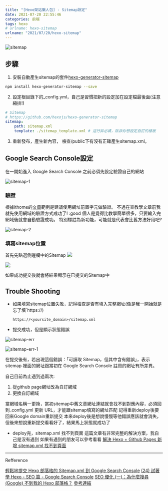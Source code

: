 ```yaml
---
title: "[Hexo架站懶人包] - Sitemap設定"
date: 2021-07-20 22:55:46
categories: 前端
tags: hexo
# urlname: hexo-sitemap
urlname: "2021/07/20/hexo-sitemap"
---
```


![sitemap](sitemap.png)

## 步驟

1. 安裝自動產生sitemap的套件[hexo-generator-sitemap](https://github.com/hexojs/hexo-generator-sitemap)

```bash
npm install hexo-generator-sitemap --save
```

2. 設定根目錄下的_config.yml，自己是習慣把新的設定加在設定檔最後面(注意縮排!)

<!--more-->

```yaml
# Sitemap
# https://github.com/hexojs/hexo-generator-sitemap
sitemap:
    path: sitemap.xml
    template: ./sitemap_template.xml # 這行非必填，除非你想設定自訂的樣板
```

3. 重新發布，產生新內容，
檢查/public下有沒有正確產生sitemap.xml。

## Google Search Console設定

在一開始進入 Google Search Console 之前必須先設定驗證自己的網站

![sitemap-1](sitemap-1.png)

### 驗證

根據ithome的[文章](https://ithelp.ithome.com.tw/articles/10249885)範例是建議使用網址前置字元做驗證。
不過在查教學文章前我就先使用網域的驗證方式成功了! :good
個人是覺得比教學簡單很多，只要輸入完網域後就會自動驗證成功。
特別標註為新功能，可能就是代表會比舊方法好用吧?

![sitemap-2](sitemap-2.png)

### 填寫sitemap位置

首先先點選側邊欄中的Sitemap
![](sitemap-3.png)


![](sitemap-4.png)

如果成功提交後就會將結果顯示在已提交的Sitemap中

## Trouble Shooting

- 如果填寫sitemap位置失敗，記得檢查是否有填入完整網址(像是我一開始就是忘了填`https://)
	```
	https://<yoursite_domain>/sitemap.xml
	```



- 提交成功，但是顯示狀態錯誤

![sitemap-err](sitemap-err.png)

![sitemap-err-1](sitemap-err-1.png)

在提交後有，若出現這個錯誤：「可讀取 Sitemap，但其中含有錯誤」，表示 sitemap 裡面的網址跟當初在 Google Search Console 註冊的網址有所差異。

自己目前為止遇到過兩次:

1. 從github page網址改為自訂網域
2. 更換自訂網域

當網域名稱一更換，當初sitemap中舊文章網址連結就會找不到對應內容，必須回到_config.yml 更新 URL，才能跟sitemap填寫的網址匹配
記得重新deploy後要回來Google domain重新提交
本來deploy後是想說慢慢等他錯誤應該就會消失，但後來想說重新提交看看好了，結果馬上狀態就成功了

- deploy完，sitemap.xml 找不到頁面
這篇文章有非常完整的解決方案，我自己是沒有遇到
如果有遇到的朋友可以參考看看
[解決 Hexo + Github Pages 新增 sitemap.xml 找不到頁面](https://blog.kyomind.tw/adding-sitemap-issue/)

----
Refference

[輕鬆地提交 Hexo 部落格的 Sitemap.xml 到 Google Search Console](https://askie.today/upload-sitemap-google-search-console-seo-hexo-blog/)
[(24) 試著學 Hexo - SEO 篇 - Google Search Console](https://ithelp.ithome.com.tw/articles/10249885)
[SEO 優化 (一)：為什麼搜尋 (Google) 不到我的 Hexo 部落格？](https://jenifers001d.github.io/2019/12/09/SEO/SEO1-Website-is-Not-Showing-in-Google-Search/)
[參考連結](https://ycjhuo.gitlab.io/blogs/The-first-step-of-SEO-how-to-tell-Google-the-way-to-find-your-website.html#%E6%8F%90%E4%BA%A4-sitemap-%E5%BE%8C-%E5%8F%AF%E8%83%BD%E7%94%A2%E7%94%9F%E7%9A%84%E9%8C%AF%E8%AA%A4%E8%A8%8A%E6%81%AF)
